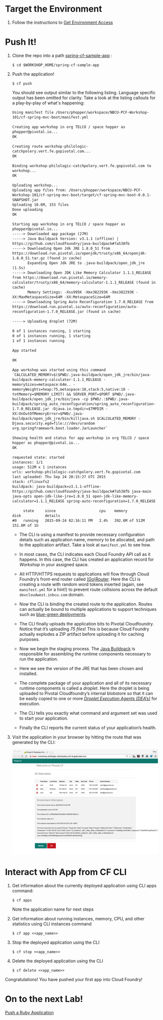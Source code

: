 Target the Environment
======================

1.  Follow the instructions to [Get Environment Access](/concepts/pcf-101-workshop-setup)

Push It!
========

1.  Clone the repo into a path  [spring-cf-sample-app](https://github.com/Pivotal-Field-Engineering/spring-cf-sample-app.git) :

        $ cd $WORKSHOP_HOME/spring-cf-sample-app

2.  Push the application!

        $ cf push

    You should see output similar to the following listing. Language specific output has been omitted for clarity. Take a look at the listing callouts for a play-by-play of what's happening:

        Using manifest file /Users/phopper/workspace/NBCU-PCF-Workshop-101/cf-spring-mvc-boot/manifest.yml

        Creating app workshop in org TELCO / space hopper as phopper@pivotal.io...
        OK

        Creating route workshop-philologic-catchpolery.vert.fe.gopivotal.com...
        OK

        Binding workshop-philologic-catchpolery.vert.fe.gopivotal.com to workshop...
        OK

        Uploading workshop...
        Uploading app files from: /Users/phopper/workspace/NBCU-PCF-Workshop-101/cf-spring-mvc-boot/target/cf-spring-mvc-boot-0.0.1-SNAPSHOT.jar
        Uploading 10.6M, 153 files
        Done uploading
        OK

        Starting app workshop in org TELCO / space hopper as phopper@pivotal.io...
        -----> Downloaded app package (27M)
        -----> Java Buildpack Version: v3.1.1 (offline) | https://github.com/cloudfoundry/java-buildpack#7a538fb
        -----> Downloading Open Jdk JRE 1.8.0_51 from https://download.run.pivotal.io/openjdk/trusty/x86_64/openjdk-1.8.0_51.tar.gz (found in cache)
               Expanding Open Jdk JRE to .java-buildpack/open_jdk_jre (1.5s)
        -----> Downloading Open JDK Like Memory Calculator 1.1.1_RELEASE from https://download.run.pivotal.io/memory-calculator/trusty/x86_64/memory-calculator-1.1.1_RELEASE (found in cache)
               Memory Settings: -Xss995K -Xmx382293K -Xms382293K -XX:MaxMetaspaceSize=64M -XX:MetaspaceSize=64M
        -----> Downloading Spring Auto Reconfiguration 1.7.0_RELEASE from https://download.run.pivotal.io/auto-reconfiguration/auto-reconfiguration-1.7.0_RELEASE.jar (found in cache)

        -----> Uploading droplet (72M)

        0 of 1 instances running, 1 starting
        0 of 1 instances running, 1 starting
        1 of 1 instances running

        App started

        OK

        App workshop was started using this command `CALCULATED_MEMORY=$($PWD/.java-buildpack/open_jdk_jre/bin/java-buildpack-memory-calculator-1.1.1_RELEASE -memorySizes=metaspace:64m.. -memoryWeights=heap:75,metaspace:10,stack:5,native:10 -totMemory=$MEMORY_LIMIT) && SERVER_PORT=$PORT $PWD/.java-buildpack/open_jdk_jre/bin/java -cp $PWD/.:$PWD/.java-buildpack/spring_auto_reconfiguration/spring_auto_reconfiguration-1.7.0_RELEASE.jar -Djava.io.tmpdir=$TMPDIR -XX:OnOutOfMemoryError=$PWD/.java-buildpack/open_jdk_jre/bin/killjava.sh $CALCULATED_MEMORY -Djava.security.egd=file:///dev/urandom org.springframework.boot.loader.JarLauncher`

        Showing health and status for app workshop in org TELCO / space hopper as phopper@pivotal.io...
        OK

        requested state: started
        instances: 1/1
        usage: 512M x 1 instances
        urls: workshop-philologic-catchpolery.vert.fe.gopivotal.com
        last uploaded: Thu Sep 24 20:15:27 UTC 2015
        stack: cflinuxfs2
        buildpack: java-buildpack=v3.1.1-offline-https://github.com/cloudfoundry/java-buildpack#7a538fb java-main java-opts open-jdk-like-jre=1.8.0_51 open-jdk-like-memory-calculator=1.1.1_RELEASE spring-auto-reconfiguration=1.7.0_RELEASE

             state     since                    cpu    memory           disk           details
        #0   running   2015-09-24 02:16:11 PM   2.4%   392.6M of 512M   151.6M of 1G

    -   The CLI is using a manifest to provide necessary configuration
        details such as application name, memory to be allocated, and
        path to the application artifact. Take a look at `manifest.yml`
        to see how.

    -   In most cases, the CLI indicates each Cloud Foundry API call as
        it happens. In this case, the CLI has created an application
        record for *Workshop* in your assigned space.

    -   All HTTP/HTTPS requests to applications will flow through Cloud
        Foundry’s front-end router called
        [(Go)Router](http://docs.cloudfoundry.org/concepts/architecture/router.html).
        Here the CLI is creating a route with random word tokens
        inserted (again, see `manifest.yml` for a hint!) to prevent
        route collisions across the default `devcloudwest.inbcu.com`
        domain.

    -   Now the CLI is *binding* the created route to the application.
        Routes can actually be bound to multiple applications to support
        techniques such as [blue-green
        deployments](http://www.mattstine.com/2013/07/10/blue-green-deployments-on-cloudfoundry).

    -   The CLI finally uploads the application bits to Pivotal
        Cloudfoundry. Notice that it’s uploading *75 files*! This is
        because Cloud Foundry actually explodes a ZIP artifact before
        uploading it for caching purposes.

    -   Now we begin the staging process. The [Java
        Buildpack](https://github.com/cloudfoundry/java-buildpack) is
        responsible for assembling the runtime components necessary to
        run the application.

    -   Here we see the version of the JRE that has been chosen and
        installed.

    -   The complete package of your application and all of its
        necessary runtime components is called a *droplet*. Here the
        droplet is being uploaded to Pivotal Cloudfoundry’s internal
        blobstore so that it can be easily copied to one or more
        *[Droplet Execution Agents
        (DEA’s)](http://docs.cloudfoundry.org/concepts/architecture/execution-agent.html)*
        for execution.

    -   The CLI tells you exactly what command and argument set was used
        to start your application.

    -   Finally the CLI reports the current status of your application’s
        health.

3.  Visit the application in your browser by hitting the route that was
    generated by the CLI:

    ![](lab-java.png)

Interact with App from CF CLI
=============================

1.  Get information about the currently deployed application using CLI
    apps command:

        $ cf apps

    Note the application name for next steps

2.  Get information about running instances, memory, CPU, and other
    statistics using CLI instances command

        $ cf app <<app_name>>

3.  Stop the deployed application using the CLI

        $ cf stop <<app_name>>

4.  Delete the deployed application using the CLI

        $ cf delete <<app_name>>

Congratulations! You have pushed your first app into Cloud Foundry!

On to the next Lab!
===================

[Push a Ruby Application](/demos/lab-ruby)
